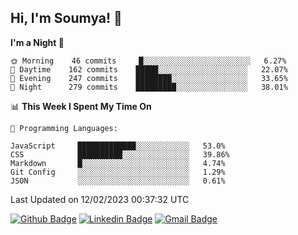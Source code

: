 ## Hi, I'm Soumya! 👋

<!--START_SECTION:waka-->
**I'm a Night 🦉** 

```text
🌞 Morning    46 commits     █░░░░░░░░░░░░░░░░░░░░░░░░   6.27% 
🌆 Daytime    162 commits    █████░░░░░░░░░░░░░░░░░░░░   22.07% 
🌃 Evening    247 commits    ████████░░░░░░░░░░░░░░░░░   33.65% 
🌙 Night      279 commits    █████████░░░░░░░░░░░░░░░░   38.01%

```


📊 **This Week I Spent My Time On** 

```text
💬 Programming Languages: 

JavaScript     █████████████░░░░░░░░░░░░   53.0% 
CSS            ██████████░░░░░░░░░░░░░░░   39.86% 
Markdown       █░░░░░░░░░░░░░░░░░░░░░░░░   4.74% 
Git Config     ░░░░░░░░░░░░░░░░░░░░░░░░░   1.29% 
JSON           ░░░░░░░░░░░░░░░░░░░░░░░░░   0.61%
```


 Last Updated on 12/02/2023 00:37:32 UTC
<!--END_SECTION:waka-->

[![Github Badge](https://img.shields.io/badge/-rubyruins-grey?style=for-the-badge&logo=github&logoColor=white&link=https://github.com/rubyruins/)](https://www.github.com/rubyruins/) 
[![Linkedin Badge](https://img.shields.io/badge/-Soumya%20Parekh-0072b1?style=for-the-badge&logo=Linkedin&logoColor=white&link=https://www.linkedin.com/in/Soumya-Parekh/)](https://www.linkedin.com/in/Soumya-Parekh/) 
[![Gmail Badge](https://img.shields.io/badge/-soumyaparekh.me@gmail.com-c14438?style=for-the-badge&logo=Gmail&logoColor=white&link=mailto:soumyaparekh.me@gmail.com)](mailto:soumyaparekh.me@gmail.com) 
